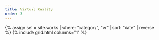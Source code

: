 ```yaml
---
title: Virtual Reality
order: 3
---
```


{% assign set = site.works | where: "category", "vr" | sort: "date" | reverse %}
{% include grid.html columns="1" %}
